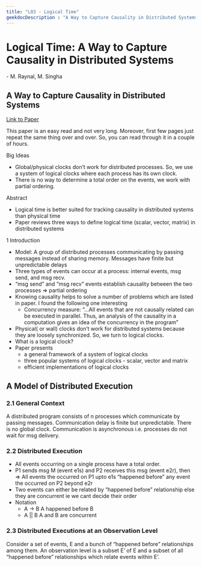 ```yaml
---
title: "L03 - Logical Time"
geekdocDescription : "A Way to Capture Causality in Distributed Systems"
---
```


# Logical Time: A Way to Capture Causality in Distributed Systems
\- M. Raynal, M. Singha

## A Way to Capture Causality in Distributed Systems

[Link to Paper](http://citeseerx.ist.psu.edu/viewdoc/download?doi=10.1.1.35.6474&rep=rep1&type=pdf)

This paper is an easy read and not very long. Moreover, first few pages just repeat the same thing over and over. So, you can read through it in a couple of hours.

Big Ideas

- Global/physical clocks don’t work for distributed processes. So, we use a system of logical clocks where each process has its own clock.
- There is no way to determine a total order on the events, we work with partial ordering.

Abstract

- Logical time is better suited for tracking causality in distributed systems than physical time
- Paper reviews three ways to define logical time (scalar, vector, matrix) in distributed systems

1 Introduction

- Model: A group of distributed processes communicating by passing messages instead of sharing memory. Messages have finite but unpredictable delays
- Three types of events can occur at a process: internal events, msg send, and msg recv.
- “msg send” and “msg recv” events establish causality between the two processes ⇒ partial ordering
- Knowing causality helps to solve a number of problems which are listed in paper. I found the following one interesting
    - Concurrency measure: “...All events that are not causally related can be executed in parallel. Thus, an analysis of the causality in a computation gives an idea of the concurrency in the program”
- Physical( or wall) clocks don’t work for distributed systems because they are loosely synchronized. So, we turn to logical clocks.
- What is a logical clock?
- Paper presents
    - a general framework of a system of logical clocks
    - three popular systems of logical clocks - scalar, vector and matrix
    - efficient implementations of logical clocks

## A Model of Distributed Execution

### 2.1 General Context

A distributed program consists of n processes which communicate by passing messages. Communication delay is finite but unpredictable. There is no global clock. Communication is asynchronous i.e. processes do not wait for msg delivery.

### 2.2 Distributed Execution

- All events occurring on a single process have a total order.
- P1 sends msg M (event e1s) and P2 receives this msg (event e2r), then ⇒ All events the occurred on P1 upto e1s “happened before” any event the occurred on P2 beyond e2r
- Two events can either be related by “happened before” relationship else they are concurrent ie we cant decide their order
- Notation
    - A → B A happened before B
    - A || B A and B are concurrent

### 2.3 Distributed Executions at an Observation Level

Consider a set of events, E and a bunch of “happened before” relationships among them. An observation level is a subset E’ of E and a subset of all “happened before” relationships which relate events within E’.